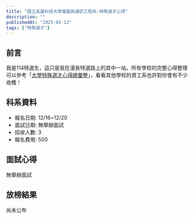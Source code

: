 ```yaml
---
title: "國立高雄科技大學電腦與通訊工程系-特殊選才心得"
description: ""
publishedAt: "2025-02-12"
tags: ["特殊選才"]
---
```


## 前言

我是114特選生，這只是我在漫長特選路上的其中一站。所有學校的完整心得整理可以參考「[大學特殊選才心得總彙整](/blogs/special)」，看看其他學校的資工系也許對你會有不少收穫！

## 科系資料

- 報名日期: 12/16~12/20
- 面試日期: 無舉辦面試
- 招收人數: 3
- 報名費用: 500

## 面試心得

無舉辦面試

## 放榜結果

尚未公布
